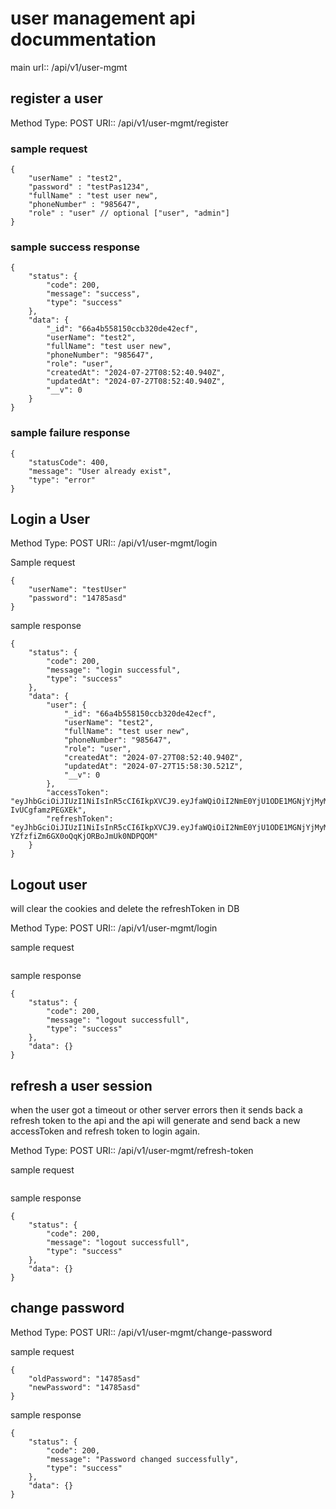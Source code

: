 # user management api docummentation

main urI:: /api/v1/user-mgmt

## register a user
Method Type: POST
URI:: /api/v1/user-mgmt/register

### sample request
```
{
    "userName" : "test2",
    "password" : "testPas1234",
    "fullName" : "test user new",
    "phoneNumber" : "985647",
    "role" : "user" // optional ["user", "admin"]
}
```
### sample success response
```
{
    "status": {
        "code": 200,
        "message": "success",
        "type": "success"
    },
    "data": {
        "_id": "66a4b558150ccb320de42ecf",
        "userName": "test2",
        "fullName": "test user new",
        "phoneNumber": "985647",
        "role": "user",
        "createdAt": "2024-07-27T08:52:40.940Z",
        "updatedAt": "2024-07-27T08:52:40.940Z",
        "__v": 0
    }
}
```

### sample failure response
```
{
    "statusCode": 400,
    "message": "User already exist",
    "type": "error"
}
```


## Login a User

Method Type: POST
URI:: /api/v1/user-mgmt/login

Sample request
```
{
    "userName": "testUser"
    "password": "14785asd"
}
```

sample response
```
{
    "status": {
        "code": 200,
        "message": "login successful",
        "type": "success"
    },
    "data": {
        "user": {
            "_id": "66a4b558150ccb320de42ecf",
            "userName": "test2",
            "fullName": "test user new",
            "phoneNumber": "985647",
            "role": "user",
            "createdAt": "2024-07-27T08:52:40.940Z",
            "updatedAt": "2024-07-27T15:58:30.521Z",
            "__v": 0
        },
        "accessToken": "eyJhbGciOiJIUzI1NiIsInR5cCI6IkpXVCJ9.eyJfaWQiOiI2NmE0YjU1ODE1MGNjYjMyMGRlNDJlY2YiLCJ1c2VyTmFtZSI6InRlc3QyIiwicm9sZSI6InVzZXIiLCJpYXQiOjE3MjIwOTU5MTAsImV4cCI6MTcyMjE4MjMxMH0.meWyHaoz3ZAwo0vIm6mivLW4Jpv-IvUCgfamzPEGXEk",
        "refreshToken": "eyJhbGciOiJIUzI1NiIsInR5cCI6IkpXVCJ9.eyJfaWQiOiI2NmE0YjU1ODE1MGNjYjMyMGRlNDJlY2YiLCJpYXQiOjE3MjIwOTU5MTAsImV4cCI6MTcyMjk1OTkxMH0.tkZHl7aHKO-YZfzfiZm6GX0oQqKjORBoJmUk0NDPQOM"
    }
}
```


## Logout user
will clear the cookies and delete the refreshToken in DB

Method Type: POST
URI:: /api/v1/user-mgmt/login

sample request
```
```

sample response
```
{
    "status": {
        "code": 200,
        "message": "logout successfull",
        "type": "success"
    },
    "data": {}
}
```

## refresh a user session
when the user got a timeout or other server errors then it sends back a 
refresh token to the api and the api will generate and send back a new accessToken and refresh token to login again.

Method Type: POST
URI:: /api/v1/user-mgmt/refresh-token

sample request
```
```

sample response
```
{
    "status": {
        "code": 200,
        "message": "logout successfull",
        "type": "success"
    },
    "data": {}
}
```
## change password

Method Type: POST
URI:: /api/v1/user-mgmt/change-password

sample request
```
{
    "oldPassword": "14785asd"
    "newPassword": "14785asd"
}
```
sample response
```
{
    "status": {
        "code": 200,
        "message": "Password changed successfully",
        "type": "success"
    },
    "data": {}
}
```
